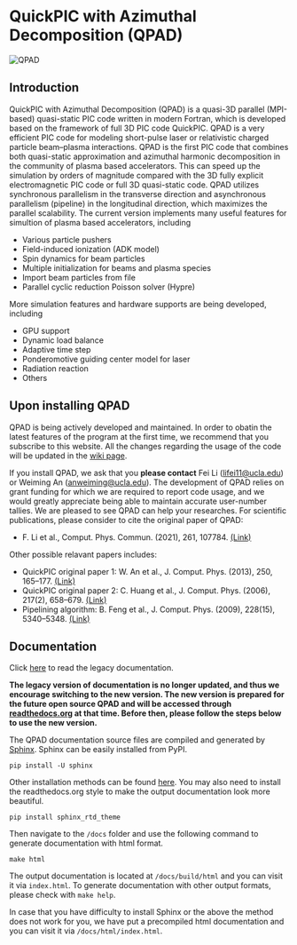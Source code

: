 # QuickPIC with Azimuthal Decomposition (QPAD)
![QPAD](https://ucla-plasma-simulation-group.github.io/QuickPIC-OpenSource/media/quickpic_logo.png)

## Introduction

QuickPIC with Azimuthal Decomposition (QPAD) is a quasi-3D parallel (MPI-based) quasi-static PIC code written in modern Fortran, which is developed based on the framework of full 3D PIC code QuickPIC. QPAD is a very efficient PIC code for modeling short-pulse laser or relativistic charged particle beam–plasma interactions. QPAD is the first PIC code that combines both quasi-static approximation and azimuthal harmonic decomposition in the community of plasma based accelerators. This can speed up the simulation by orders of magnitude compared with the 3D fully explicit electromagnetic PIC code or full 3D quasi-static code. QPAD utilizes synchronous parallelism in the transverse direction and asynchronous parallelism (pipeline) in the longitudinal direction, which maximizes the parallel scalability. The current version implements many useful features for simultion of plasma based accelerators, including

- Various particle pushers
- Field-induced ionization (ADK model)
- Spin dynamics for beam particles
- Multiple initialization for beams and plasma species
- Import beam particles from file
- Parallel cyclic reduction Poisson solver (Hypre)

More simulation features and hardware supports are being developed, including

- GPU support
- Dynamic load balance
- Adaptive time step
- Ponderomotive guiding center model for laser
- Radiation reaction
- Others

## Upon installing QPAD

QPAD is being actively developed and maintained. In order to obatin the latest features of the program at the first time, we recommend that you subscribe to this website. All the changes regarding the usage of the code will be updated in the [wiki page](https://github.com/UCLA-Plasma-Simulation-Group/QPAD/wiki).

If you install QPAD, we ask that you __please contact__ Fei Li (lifei11@ucla.edu) or Weiming An (anweiming@ucla.edu). The development of QPAD relies on grant funding for which we are required to report code usage, and we would greatly appreciate being able to maintain accurate user-number tallies. We are pleased to see QPAD can help your researches. For scientific publications, please consider to cite the original paper of QPAD:

- F. Li et al., Comput. Phys. Commun. (2021), 261, 107784. [(Link)](https://doi.org/10.1016/J.CPC.2020.107784)

Other possible relavant papers includes:

- QuickPIC original paper 1: W. An et al., J. Comput. Phys. (2013), 250, 165–177. [(Link)](https://doi.org/10.1016/j.jcp.2013.05.020)
- QuickPIC original paper 2: C. Huang et al., J. Comput. Phys. (2006), 217(2), 658–679. [(Link)](https://doi.org/10.1016/j.jcp.2006.01.039)
- Pipelining algorithm: B. Feng et al., J. Comput. Phys. (2009), 228(15), 5340–5348. [(Link)](https://doi.org/10.1016/J.JCP.2009.04.019)

## Documentation

<!-- * [Wiki Home](https://github.com/UCLA-Plasma-Simulation-Group/QPAD/wiki)
* [Installation](https://github.com/UCLA-Plasma-Simulation-Group/QPAD/wiki/Install-QPAD)
* [Input file](https://github.com/UCLA-Plasma-Simulation-Group/QPAD/wiki/Input-File-Overview)
* [Developer Guide](https://github.com/UCLA-Plasma-Simulation-Group/QPAD/wiki/Developer-Guide) -->

<!-- * [Wiki Home](./docs/README.md)
* [Installation](./docs/Install-QPAD.md)
* [Input file](./docs/Input-File-Overview.md)
* [Developer Guide](./docs/Developer-Guide.md) -->

Click [here](./docs/legacy_src/README.md) to read the legacy documentation.

__The legacy version of documentation is no longer updated, and thus we encourage switching to the new version. The new version is prepared for the future open source QPAD and will be accessed through [readthedocs.org](https://readthedocs.org/) at that time. Before then, please follow the steps below to use the new version.__

The QPAD documentation source files are compiled and generated by [Sphinx](https://www.sphinx-doc.org/en/master/index.html). Sphinx can be easily installed from PyPI.
```
pip install -U sphinx
```
Other installation methods can be found [here](https://www.sphinx-doc.org/en/master/usage/installation.html). You may also need to install the readthedocs.org style to make the output documentation look more beautiful.
```
pip install sphinx_rtd_theme
```
Then navigate to the `/docs` folder and use the following command to generate documentation with html format.
```
make html
```
The output documentation is located at `/docs/build/html` and you can visit it via `index.html`. To generate documentation with other output formats, please check with `make help`.

In case that you have difficulty to install Sphinx or the above the method does not work for you, we have put a precompiled html documentation and you can visit it via `/docs/html/index.html`.